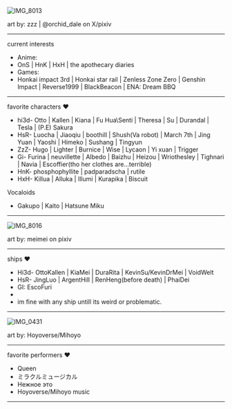 ![IMG_8013](https://github.com/user-attachments/assets/da1475d4-73c6-40e5-9740-3ccdb4ac4c55)

art by: zzz | @orchid_dale on X/pixiv
-- -- --
current interests
- Anime:
- OnS | HnK | HxH | the apothecary diaries
- Games:
- Honkai impact 3rd | Honkai star rail | Zenless Zone Zero | Genshin Impact | Reverse1999 | BlackBeacon | ENA: Dream BBQ
-- -- --
favorite characters ♥
- hi3d- Otto | Kallen | Kiana | Fu Hua\Senti | Theresa | Su | Durandal | Tesla | (P.E) Sakura
- HsR- Luocha | Jiaoqiu | boothill | Shush(Va robot) | March 7th | Jing Yuan | Yaoshi | Himeko | Sushang | Tingyun
- ZzZ- Hugo | Lighter | Burnice | Wise | Lycaon | Yi xuan | Trigger
- Gi- Furina | neuvillette | Albedo | Baizhu | Heizou | Wriothesley | Tighnari | Navia | Escoffier(tho her clothes are…terrible)
- HnK- phosphophyllite | padparadscha | rutile
- HxH- Killua | Alluka | Illumi | Kurapika | Biscuit

Vocaloids
- Gakupo | Kaito | Hatsune Miku
-- -- --
![IMG_8016](https://github.com/user-attachments/assets/1be05b27-5831-455d-bc3b-9c8d0190d2d9)

art by: meimei on pixiv
-- -- --
ships ♥
- Hi3d- OttoKallen | KiaMei | DuraRita | KevinSu/KevinDrMei | VoidWelt 
- HsR- JingLuo | ArgentHill | RenHeng(before death) | PhaiDei
- GI: EscoFuri
- 
- im fine with any ship untill its weird or problematic.
-- -- --
![IMG_0431](https://github.com/user-attachments/assets/f924b17a-09be-4944-b1db-38096d999391)

art by: Hoyoverse/Mihoyo
-- -- --
favorite performers ♥
- Queen
- ミラクルミュージカル
- Нежное это
- Hoyoverse/Mihoyo music
-- -- --
<!---]
ChU-0u/ChU-0u is a ✨ special ✨ repository because its `README.md` (this file) appears on your GitHub profile.
You can click the Preview link to take a look at your changes.
--->
